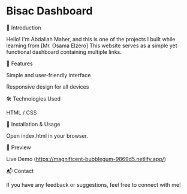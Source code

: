# Bisac Dashboard

🌟 Introduction

Hello! I'm Abdallah Maher, and this is one of the projects I built while learning from [Mr. Osama Elzero]
This website serves as a simple yet functional dashboard containing multiple links.

🚀 Features


Simple and user-friendly interface

Responsive design for all devices

🛠 Technologies Used

HTML / CSS


📂 Installation & Usage


Open index.html in your browser.

🎨 Preview

Live Demo (https://magnificent-bubblegum-9869d5.netlify.app/)

📬 Contact

If you have any feedback or suggestions, feel free to connect with me!


